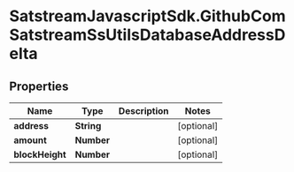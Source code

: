 # SatstreamJavascriptSdk.GithubComSatstreamSsUtilsDatabaseAddressDelta

## Properties
Name | Type | Description | Notes
------------ | ------------- | ------------- | -------------
**address** | **String** |  | [optional] 
**amount** | **Number** |  | [optional] 
**blockHeight** | **Number** |  | [optional] 
